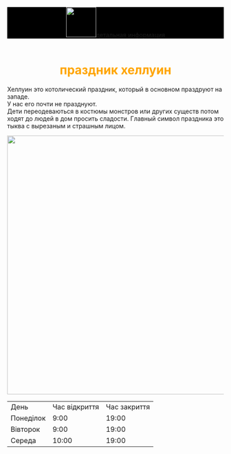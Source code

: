<html>
<title>haloween</title>

<body>

<header style="background-color:black">
    <img src="https://encrypted-tbn0.gstatic.com/images?q=tbn:ANd9GcTfua82XbDna7BfUjzWyuvLNFQ4907lJkhIv-8a9UDfcSQfFPg5nMiKSYnbOi19qYU2fhg&usqp=CAU"width=70px"height=70px"/
<a href="https://ru.wikipedia.org/wiki/%D0%A5%D1%8D%D0%BB%D0%BB%D0%BE%D1%83%D0%B8%D0%BD"style="color:orange">детальная информация</a>
</header>
<main>      
    <h1 style="text-align:center;color:orange"> праздник хеллуин </h1> 
    <p>Хеллуин это котолический праздник, который в основном праздруют на западе.<br>У нас его почти не празднуют.<br> Дети переодеваються в костюмы монстров или других существ потом ходят до людей в дом просить сладости. Главный символ праздника это тыква с вырезаным и страшным лицом.
    </p>
    <img src="https://more-show.ru/upload/staty/family-halloween.jpg"width=600px"height=600px"> 

<table style="border:1px color:orange;solid:black">
    <tr>
      <td>День </td> 
      <td>Час відкриття</td>
      <td>Час закриття</td>
      </tr> 
    <tr>
      <td>Понеділок</td>
      <td>9:00</td>
      <td>19:00</td>
      </tr>
    <tr>
      <td>Вівторок</td>
      <td>9:00</td>
      <td>19:00</td>
      </tr>
    <tr>
      <td>Середа</td>
      <td>10:00</td>
      <td>19:00</td>
      </tr>

      




  

</main>
</body>
</html>
